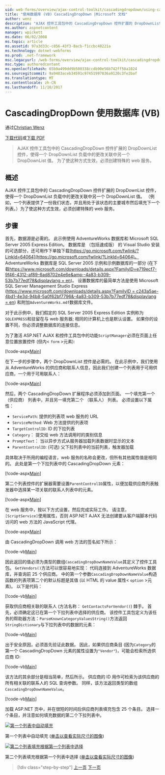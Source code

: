 ```yaml
---
uid: web-forms/overview/ajax-control-toolkit/cascadingdropdown/using-cascadingdropdown-with-a-database-vb
title: "使用数据库 (VB) CascadingDropDown |Microsoft 文档"
author: wenz
description: "AJAX 控件工具包中的 CascadingDropDown 控件扩展的 DropDownList 控件，使得一个 DropDownList 负载中的更改关联中 anoth 值..."
ms.author: aspnetcontent
manager: wpickett
ms.date: 06/02/2008
ms.topic: article
ms.assetid: 97a3d33c-c856-43f3-8acb-f1ccbc48221a
ms.technology: dotnet-webforms
ms.prod: .net-framework
msc.legacyurl: /web-forms/overview/ajax-control-toolkit/cascadingdropdown/using-cascadingdropdown-with-a-database-vb
msc.type: authoredcontent
ms.openlocfilehash: 65b9a499dd9b500338ccdb90e56b742ff50a1024
ms.sourcegitcommit: 9a9483aceb34591c97451997036a9120c3fe2baf
ms.translationtype: MT
ms.contentlocale: zh-CN
ms.lasthandoff: 11/10/2017
---
```

<a name="using-cascadingdropdown-with-a-database-vb"></a>CascadingDropDown 使用数据库 (VB)
====================
通过[Christian Wenz](https://github.com/wenz)

[下载代码](http://download.microsoft.com/download/9/0/7/907760b1-2c60-4f81-aeb6-ca416a573b0d/cascadingdropdown1.vb.zip)或[下载 PDF](http://download.microsoft.com/download/2/d/c/2dc10e34-6983-41d4-9c08-f78f5387d32b/cascadingdropdown1VB.pdf)

> AJAX 控件工具包中的 CascadingDropDown 控件扩展的 DropDownList 控件，使得一个 DropDownList 负载中的更改关联中另一个 DropDownList 值。 为了使这种方式生效，必须创建特殊的 web 服务。


## <a name="overview"></a>概述

AJAX 控件工具包中的 CascadingDropDown 控件扩展的 DropDownList 控件，使得一个 DropDownList 负载中的更改关联中另一个 DropDownList 值。 （例如，一个列表提供了一份我们状态，并且用处于该状态的主要城市然后填充下一个列表。）为了使这种方式生效，必须创建特殊的 web 服务。

## <a name="steps"></a>步骤

首先，数据源是必需的。 此示例使用 AdventureWorks 数据库和 Microsoft SQL Server 2005 Express Edition。 数据库是 （包括速成版） 的 Visual Studio 安装的可选部分，还可用作下单独下载[https://go.microsoft.com/fwlink/?LinkId=64064](https://go.microsoft.com/fwlink/?LinkId=64064)。 AdventureWorks 数据库是 SQL Server 2005 示例和示例数据库的一部分 (在下载[https://www.microsoft.com/downloads/details.aspx?FamilyID=e719ecf7-9f46-4312-af89-6ad8702e4e6e&amp;-4a83-b309-53b7b77edf78&displaylang = en](https://www.microsoft.com/downloads/details.aspx?FamilyID=e719ecf7-9f46-4312-af89-6ad8702e4e6e&amp;DisplayLang=en))。 设置数据库的最简单方法是使用 Microsoft SQL Server Management Studio Express ([https://www.microsoft.com/downloads/details.aspx?FamilyID = c243a5ae-4bd1-4e3d-94b8-5a0f62bf7796&amp;-4a83-b309-53b7b77edf78&displaylang = en](https://www.microsoft.com/downloads/details.aspx?FamilyID=c243a5ae-4bd1-4e3d-94b8-5a0f62bf7796&amp;DisplayLang=en)) 和附加`AdventureWorks.mdf`数据库文件。

对于此示例中，我们假定的 SQL Server 2005 Express Edition 实例称为`SQLEXPRESS`和驻留在与 web 服务器; 相同的计算机上也是默认设置。 如果你的设置不同，你必须调整数据库的连接信息。

为了激活 ASP.NET AJAX 和控件工具包中的功能`ScriptManager`必须在页面上任意位置放置控件 (但内&lt; `form` &gt;元素):

[!code-aspx[Main](using-cascadingdropdown-with-a-database-vb/samples/sample1.aspx)]

在下一步的步骤中，两个 DropDownList 控件是必需的。 在此示例中，我们使用从 AdventureWorks 的供应商和联系人信息，因此我们创建一个列表用于可用供应商，一个用于可用联系人：

[!code-aspx[Main](using-cascadingdropdown-with-a-database-vb/samples/sample2.aspx)]

然后，两个 CascadingDropDown 扩展程序必须添加到页面。 一个填充第一个 （供应商） 列表中，并且另一填充第二个 （联系人） 列表。 必须设置以下属性：

- `ServicePath`: 提供的列表项 web 服务的 URL
- `ServiceMethod`: Web 方法提供的列表项
- `TargetControlID`: ID 的下拉列表
- `Category`： 提交给 web 方法调用时的类别信息
- `PromptText`： 当以异步方式从服务器加载列表数据时显示的文本
- `ParentControlID`: (可选) 父下拉列表中的当前列表，触发器加载

具体取决于所用的编程语言，web 服务的名称会更改，但所有其他属性值是相同的。 此处是第一个下拉列表中的 CascadingDropDown 元素：

[!code-aspx[Main](using-cascadingdropdown-with-a-database-vb/samples/sample3.aspx)]

第二个列表控件的扩展器需要设置`ParentControlID`属性，以便加载供应商列表触发器中选择某一项关联的联系人列表中的元素。

[!code-aspx[Main](using-cascadingdropdown-with-a-database-vb/samples/sample4.aspx)]

在 web 服务中，按以下方式设置，然后完成实际工作。 请注意，`[ScriptService]`使用属性，否则 ASP.NET AJAX 无法创建要从客户端脚本代码访问的 web 方法的 JavaScript 代理。

[!code-aspx[Main](using-cascadingdropdown-with-a-database-vb/samples/sample5.aspx)]

由 CascadingDropDown 调用 web 方法的签名如下所示：

[!code-vb[Main](using-cascadingdropdown-with-a-database-vb/samples/sample6.vb)]

因此返回的值必须为类型的数组`CascadingDropDownNameValue`其定义了控件工具包。 `GetVendors()`方法可以很容易地实现： 代码连接到 AdventureWorks 数据库，并查询前 25 个供应商。 中的第一个参数`CascadingDropDownNameValue`构造函数的列表项第二个的默认标题是其值 (以 HTML 的 value 属性&lt; `option` &gt;元素)。 以下是代码：

[!code-vb[Main](using-cascadingdropdown-with-a-database-vb/samples/sample7.vb)]

获取供应商相关联的联系人 (方法名称： `GetContactsForVendor()`) 棘手。 首先，必须确定这已在第一个下拉列表中选择的供应商。 该控件工具包定义为该任务的帮助器方法：`ParseKnownCategoryValuesString()`方法返回`StringDictionary`与下拉列表中的数据的元素：

[!code-vb[Main](using-cascadingdropdown-with-a-database-vb/samples/sample8.vb)]

出于安全原因，必须首先验证此数据。 因此，如果供应商条目 (因为`Category`的第一个 CascadingDropDown 元素的属性设置为`"Vendor"`)，可能会检索所选供应商 ID:

[!code-vb[Main](using-cascadingdropdown-with-a-database-vb/samples/sample9.vb)]

该方法的其余部分是相当简单，然后所示。 供应商的 ID 用作可检索为该供应商的所有相关联的联系人的 SQL 查询参数。 同样，该方法返回类型的数组`CascadingDropDownNameValue`。

[!code-vb[Main](using-cascadingdropdown-with-a-database-vb/samples/sample10.vb)]

加载 ASP.NET 页中，并在很短的时间后供应商列表填充包含 25 个条目。 选择一个条目，并注意如何填充数据的第二个下拉列表中。


[![第一个列表中自动填充](using-cascadingdropdown-with-a-database-vb/_static/image2.png)](using-cascadingdropdown-with-a-database-vb/_static/image1.png)

第一个列表中自动填充 ([单击以查看实际尺寸的图像](using-cascadingdropdown-with-a-database-vb/_static/image3.png))


[![第二个列表填充根据第一个列表中选择](using-cascadingdropdown-with-a-database-vb/_static/image5.png)](using-cascadingdropdown-with-a-database-vb/_static/image4.png)

第二个列表填充根据第一个列表中选择 ([单击以查看实际尺寸的图像](using-cascadingdropdown-with-a-database-vb/_static/image6.png))

>[!div class="step-by-step"]
[上一页](filling-a-list-using-cascadingdropdown-vb.md)
[下一页](presetting-list-entries-with-cascadingdropdown-vb.md)
